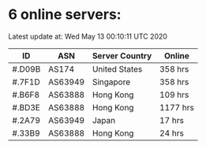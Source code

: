 # 6 online servers:

Latest update at: Wed May 13 00:10:11 UTC 2020

| ID | ASN | Server Country | Online |
| -- | --- | -------------- | ------ |
| #.D09B | AS174 | United States | 358 hrs |
| #.7F1D | AS63949 | Singapore | 358 hrs |
| #.B6F8 | AS63888 | Hong Kong | 109 hrs |
| #.BD3E | AS63888 | Hong Kong | 1177 hrs |
| #.2A79 | AS63949 | Japan | 17 hrs |
| #.33B9 | AS63888 | Hong Kong | 24 hrs |

